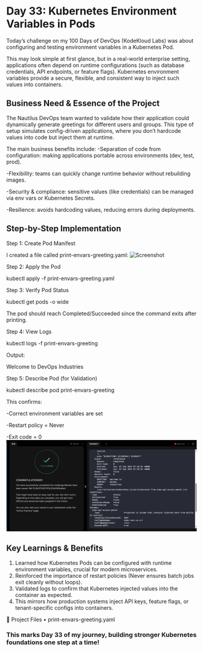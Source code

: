 # Day 33: Kubernetes Environment Variables in Pods
Today’s challenge on my 100 Days of DevOps (KodeKloud Labs) was about configuring and testing environment variables in a Kubernetes Pod.

This may look simple at first glance, but in a real-world enterprise setting, applications often depend on runtime configurations (such as database credentials, API endpoints, or feature flags). Kubernetes environment variables provide a secure, flexible, and consistent way to inject such values into containers.

## Business Need & Essence of the Project
The Nautilus DevOps team wanted to validate how their application could dynamically generate greetings for different users and groups. This type of setup simulates config-driven applications, where you don’t hardcode values into code but inject them at runtime.

The main business benefits include:
-Separation of code from configuration: making applications portable across environments (dev, test, prod).

-Flexibility: teams can quickly change runtime behavior without rebuilding images.

-Security & compliance: sensitive values (like credentials) can be managed via env vars or Kubernetes Secrets.

-Resilience: avoids hardcoding values, reducing errors during deployments.

## Step-by-Step Implementation

Step 1: Create Pod Manifest

I created a file called print-envars-greeting.yaml:
![Screenshot](screenshots/print-envars-greeting.yaml.png)

Step 2: Apply the Pod

kubectl apply -f print-envars-greeting.yaml

Step 3: Verify Pod Status

kubectl get pods -o wide

The pod should reach Completed/Succeeded since the command exits after printing.

Step 4: View Logs

kubectl logs -f print-envars-greeting

Output:

Welcome to DevOps Industries

Step 5: Describe Pod (for Validation)

kubectl describe pod print-envars-greeting

This confirms:

-Correct environment variables are set

-Restart policy = Never

-Exit code = 0
![Screenshot](screenshots/describe-pod.png)
## Key Learnings & Benefits
1. Learned how Kubernetes Pods can be configured with runtime environment variables, crucial for modern microservices.
2. Reinforced the importance of restart policies (Never ensures batch jobs exit cleanly without loops).
3. Validated logs to confirm that Kubernetes injected values into the container as expected.
4. This mirrors how production systems inject API keys, feature flags, or tenant-specific configs into containers.

📂 Project Files
•	print-envars-greeting.yaml
### This marks Day 33 of my journey, building stronger Kubernetes foundations one step at a time!
